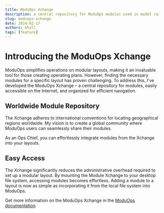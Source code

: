 ```yaml
---
title: ModuOps Xchange
description: a central repository for ModuOps modules used in model railroad operations
slug: moduops-xchange
date: 2024-02-17
authors: bhall
tags: [feature]
---
```


# Introducing the ModuOps Xchange

ModuOps simplifies operations on modular layouts, making it an invaluable tool for those creating operating plans. However, finding the necessary modules for a specific layout has proven challenging. To address this, I've developed the ModuOps Xchange – a central repository for modules, easily accessible on the Internet, and organized for efficient navigation.

<!-- truncate -->

## Worldwide Module Repository

The Xchange adheres to international conventions for locating geographical regions worldwide. My vision is to create a global community where ModuOps users can seamlessly share their modules.

As an Ops Chief, you can effortlessly integrate modules from the Xchange into your layouts.

## Easy Access

The Xchange significantly reduces the administrative overhead required to set up a modular layout. By mounting the Module Xchange to your desktop file system, accessing modules becomes effortless. Adding a module to a layout is now as simple as incorporating it from the local file system into ModuOps.

Get more information on the ModuOps Xchange in the [ModuOps documentation](/docs/xchange).
